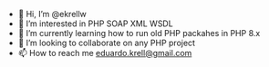 - 👋 Hi, I’m @ekrellw
- 👀 I’m interested in PHP SOAP XML WSDL
- 🌱 I’m currently learning how to run old PHP packahes in PHP 8.x
- 💞️ I’m looking to collaborate on any PHP project
- 📫 How to reach me eduardo.krell@gmail.com

<!---
ekrellw/ekrellw is a ✨ special ✨ repository because its `README.md` (this file) appears on your GitHub profile.
You can click the Preview link to take a look at your changes.
--->
